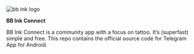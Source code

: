 ![bb ink logo](/https://firebasestorage.googleapis.com/v0/b/bb-ink-connect.appspot.com/o/github%2FBB%20INK%20ganz%20klein.jpg?alt=media&token=6d090065-1b33-467f-9111-583d00771aa5)

<b>BB Ink Connect</b>

BB Ink Connect is a community app with a focus on tattoo. It’s (superfast) simple and free. This repo contains the official source code for Telegram App for Android.
